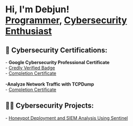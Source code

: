 <h1>Hi, I'm Debjun! <br/><a href="https://github.com/debjunnepal24">Programmer</a>, <a href="https://www.linkedin.com/in/debjunnepal/">Cybersecurity Enthusiast </a>


<h2>📜 Cybersecurity Certifications:</h2>
- <b>Google Cybersecurity Professional Certificate</b><br>
    - <a href="https://www.credly.com/badges/7fbe85cb-1731-4a67-844d-01fcff18791a/linked_in_profile">Credly Verified Badge</a><br>
    - <a href="https://www.coursera.org/account/accomplishments/professional-cert/92U37CCU7XHM">Completion Certificate</a><br>
<br>
<b>-Analyze Network Traffic with TCPDump</b><br>
- <a href="https://www.coursera.org/account/accomplishments/verify/S8X0CC0ZWD8Z">Completion Certificate</a><br>

  

  <h2>👨‍💻 Cybersecurity Projects:</h2>
      - <a href="https://github.com/debjunnepal24/HoneypotLab">Honeypot Deployment and SIEM Analysis Using Sentinel
</a>
     
  
